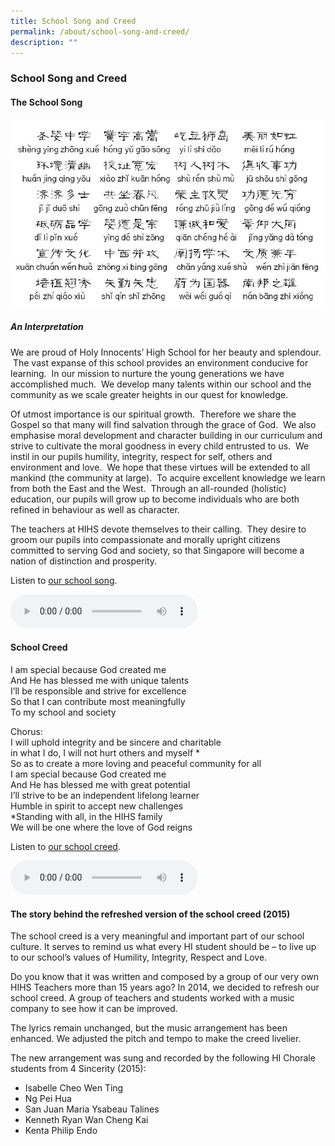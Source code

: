 ```yaml
---
title: School Song and Creed
permalink: /about/school-song-and-creed/
description: ""
---
```

### **School Song and Creed**

#### **The School Song**
![](/images/sch%20song.jpg)

##### **An Interpretation**

We are proud of Holy Innocents’ High School for her beauty and splendour.  The vast expanse of this school provides an environment conducive for learning.  In our mission to nurture the young generations we have accomplished much.  We develop many talents within our school and the community as we scale greater heights in our quest for knowledge.

Of utmost importance is our spiritual growth.  Therefore we share the Gospel so that many will find salvation through the grace of God.  We also emphasise moral development and character building in our curriculum and strive to cultivate the moral goodness in every child entrusted to us.  We instil in our pupils humility, integrity, respect for self, others and environment and love.  We hope that these virtues will be extended to all mankind (the community at large).  To acquire excellent knowledge we learn from both the East and the West.  Through an all-rounded (holistic) education, our pupils will grow up to become individuals who are both refined in behaviour as well as character.

The teachers at HIHS devote themselves to their calling.  They desire to groom our pupils into compassionate and morally upright citizens committed to serving God and society, so that Singapore will become a nation of distinction and prosperity.

Listen to [our school song](https://drive.google.com/file/d/19t35f6TKtSH_a9oy4VgvwmoxRjVuikhZ/preview "HIHS School Song").
<div>
<audio controls="">
  <source src="https://holyinnocentshigh.moe.edu.sg/qql/slot/u205/OUR%20HIHS/School%20Song%20and%20Creed/02-Track-2.mp3" type="audio/mpeg">
Your browser does not support the audio element.
</audio>
</div>

#### **School Creed**
I am special because God created me  
And He has blessed me with unique talents  
I’ll be responsible and strive for excellence  
So that I can contribute most meaningfully  
To my school and society

Chorus:  
I will uphold integrity and be sincere and charitable  
in what I do, I will not hurt others and myself \*  
So as to create a more loving and peaceful community for all  
I am special because God created me  
And He has blessed me with great potential  
I’ll strive to be an independent lifelong learner  
Humble in spirit to accept new challenges  
\*Standing with all, in the HIHS family  
We will be one where the love of God reigns

Listen to [our school creed](https://holyinnocentshigh.moe.edu.sg/qql/slot/u205/OUR%20HIHS/School%20Song%20and%20Creed/HIHS-Creed.mp3).
	
<div>
<audio controls="">
  <source src="https://holyinnocentshigh.moe.edu.sg/qql/slot/u205/OUR%20HIHS/School%20Song%20and%20Creed/HIHS-Creed.mp3" type="audio/mpeg">
Your browser does not support the audio element.
</audio>
</div>

#### **The story behind the refreshed version of the school creed (2015)**

The school creed is a very meaningful and important part of our school culture. It serves to remind us what every HI student should be – to live up to our school’s values of Humility, Integrity, Respect and Love.

Do you know that it was written and composed by a group of our very own HIHS Teachers more than 15 years ago? In 2014, we decided to refresh our school creed. A group of teachers and students worked with a music company to see how it can be improved.

The lyrics remain unchanged, but the music arrangement has been enhanced. We adjusted the pitch and tempo to make the creed livelier.

The new arrangement was sung and recorded by the following HI Chorale students from 4 Sincerity (2015):

* Isabelle Cheo Wen Ting
* Ng Pei Hua
* San Juan Maria Ysabeau Talines
* Kenneth Ryan Wan Cheng Kai
* Kenta Philip Endo